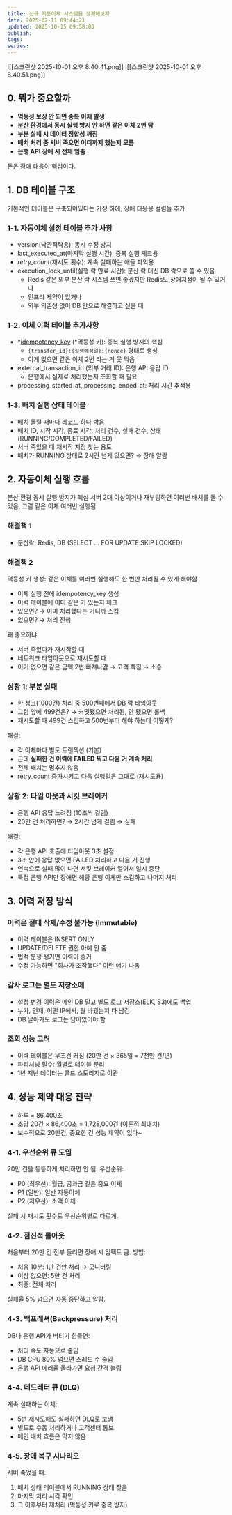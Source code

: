 ```yaml
---
title: 신규 자동이체 시스템을 설계해보자
date: 2025-02-11 09:44:21
updated: 2025-10-15 09:58:03
publish:
tags:
series:
---
```


![[스크린샷 2025-10-01 오후 8.40.41.png]]
![[스크린샷 2025-10-01 오후 8.40.51.png]]
## 0. 뭐가 중요할까
- **멱등성 보장 안 되면 중복 이체 발생** 
- **분산 환경에서 동시 실행 방지 안 하면 같은 이체 2번 탐**
- **부분 실패 시 데이터 정합성 깨짐**
- **배치 처리 중 서버 죽으면 어디까지 했는지 모름**
- **은행 API 장애 시 전체 멈춤**

돈은 장애 대응이 핵심이다.
## 1. DB 테이블 구조
기본적인 테이블은 구축되어있다는 가정 하에, 장애 대응용 컬럼들 추가
### 1-1. 자동이체 설정 테이블 추가 사항
- version(낙관적락용): 동시 수정 방지
- last_executed_at(마지막 실행 시간): 중복 실행 체크용
- *retry_count*(재시도 횟수): 계속 실패하는 애들 파악용
- execution_lock_until(실행 락 만료 시간): 분산 락 대신 DB 락으로 쓸 수 있음
	- Redis 같은 외부 분산 락 시스템 쓰면 좋겠지만 Redis도 장애지점이 될 수 있거나 
	- 인프라 제약이 있거나
	- 외부 의존성 없이 DB 만으로 해결하고 싶을 때

### 1-2. 이체 이력 테이블 추가사항
- *[idempotency_key](https://docs.tosspayments.com/reference/using-api/authorization) (*멱등성 키): 중복 실행 방지의 핵심
    - `{transfer_id}:{실행예정일}:{nonce}` 형태로 생성
    - 이게 없으면 같은 이체 2번 타는 거 못 막음
- external_transaction_id (외부 거래 ID): 은행 API 응답 ID
    - 은행에서 실제로 처리했는지 조회할 때 필요
- processing_started_at, processing_ended_at: 처리 시간 추적용

### 1-3. 배치 실행 상태 테이블
- 배치 돌릴 때마다 레코드 하나 박음
- 배치 ID, 시작 시각, 종료 시각, 처리 건수, 실패 건수, 상태(RUNNING/COMPLETED/FAILED)
- 서버 죽었을 때 재시작 지점 찾는 용도
- 배치가 RUNNING 상태로 2시간 넘게 있으면? → 장애 알람

## 2. 자동이체 실행 흐름
분산 환경 동시 실행 방지가 핵심
서버 2대 이상이거나 재부팅하면 여러번 배치를 돌 수 있음, 그럼 같은 이체 여러번 실행됨

### 해결책 1
- 분산락: Redis, DB (SELECT ... FOR UPDATE SKIP LOCKED)

### 해결책 2
멱등성 키 생성: 같은 이체를 여러번 실행해도 한 번만 처리될 수 있게 해야함
- 이체 실행 전에 idempotency_key 생성
- 이력 테이블에 이미 같은 키 있는지 체크
- 있으면? → 이미 처리했다는 거니까 스킵
- 없으면? → 처리 진행

왜 중요하냐
- 서버 죽었다가 재시작할 때
- 네트워크 타임아웃으로 재시도할 때
- 이거 없으면 같은 금액 2번 빠져나감 → 고객 빡침 → 소송

### 상황 1: 부분 실패
- 한 청크(1000건) 처리 중 500번째에서 DB 락 타임아웃
- 그럼 앞에 499건은? → 커밋됐으면 처리됨, 안 됐으면 롤백
- 재시도할 때 499건 스킵하고 500번부터 해야 하는데 어떻게?

해결:
- 각 이체마다 별도 트랜잭션 (기본)
- 근데 **실패한 건 이력에 FAILED 찍고 다음 거 계속 처리**
- 전체 배치는 멈추지 않음
- retry_count 증가시키고 다음 실행일은 그대로 (재시도용)

### 상황 2: 타임 아웃과 서킷 브레이커
- 은행 API 응답 느려짐 (10초씩 걸림)
- 20만 건 처리하면? → 2시간 넘게 걸림 → 실패

해결:
- 각 은행 API 호출에 타임아웃 3초 설정
- 3초 안에 응답 없으면 FAILED 처리하고 다음 거 진행
- 연속으로 실패 많이 나면 서킷 브레이커 열어서 일시 중단
- 특정 은행 API만 장애면 해당 은행 이체만 스킵하고 나머지 처리

## 3. 이력 저장 방식
### 이력은 절대 삭제/수정 불가능 (Immutable)
- 이력 테이블은 INSERT ONLY
- UPDATE/DELETE 권한 아예 안 줌
- 법적 분쟁 생기면 이력이 증거
- 수정 가능하면 "회사가 조작했다" 이런 얘기 나옴

### 감사 로그는 별도 저장소에
- 설정 변경 이력은 메인 DB 말고 별도 로그 저장소(ELK, S3)에도 백업
- 누가, 언제, 어떤 IP에서, 뭘 바꿨는지 다 남김
- DB 날아가도 로그는 남아있어야 함

### 조회 성능 고려
- 이력 테이블은 무조건 커짐 (20만 건 × 365일 = 7천만 건/년)
- 파티셔닝 필수: 월별로 테이블 분리
- 1년 지난 데이터는 콜드 스토리지로 이관

## 4. 성능 제약 대응 전략
- 하루 = 86,400초
- 초당 20건 × 86,400초 = 1,728,000건 (이론적 최대치)
- 보수적으로 20만건, 중요한 건 성능 제약이 있다~

### 4-1. 우선순위 큐 도입
20만 건을 동등하게 처리하면 안 됨.
우선순위:
- P0 (최우선): 월급, 공과금 같은 중요 이체
- P1 (일반): 일반 자동이체
- P2 (저우선): 소액 이체

실패 시 재시도 횟수도 우선순위별로 다르게.

### 4-2. 점진적 롤아웃 
처음부터 20만 건 전부 돌리면 장애 시 임팩트 큼.
방법:
- 처음 10분: 1만 건만 처리 → 모니터링
- 이상 없으면: 5만 건 처리
- 최종: 전체 처리

실패율 5% 넘으면 자동 중단하고 알람.
### 4-3. 백프레셔(Backpressure) 처리
DB나 은행 API가 버티기 힘들면:
- 처리 속도 자동으로 줄임
- DB CPU 80% 넘으면 스레드 수 줄임
- 은행 API 에러율 올라가면 요청 간격 늘림

### 4-4. 데드레터 큐 (DLQ)
계속 실패하는 이체:
- 5번 재시도해도 실패하면 DLQ로 보냄
- 별도로 수동 처리하거나 고객센터 통보
- 메인 배치 흐름은 막지 않음

### 4-5. 장애 복구 시나리오
서버 죽었을 때:
1. 배치 상태 테이블에서 RUNNING 상태 찾음
2. 마지막 처리 시각 확인
3. 그 이후부터 재처리 (멱등성 키로 중복 방지)